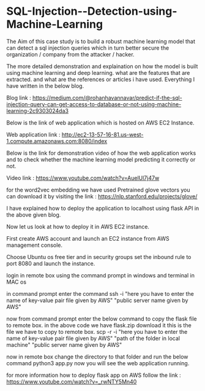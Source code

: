# SQL-Injection--Detection-using-Machine-Learning

The Aim of this case study is to build a robust machine learning model that can detect a sql injection queries which in turn better secure the organization / company from the attacker / hacker.

The more detailed demonstration and explaination on how the model is built using machine learning and deep learning. what are the features that are extracted. and what are the references or articles i have used. Everything I have written in the below blog.

Blog link : https://medium.com/@rohanhavannavar/predict-if-the-sql-injection-query-can-get-access-to-database-or-not-using-machine-learning-2c9303024da3

Below is the link of web application which is hosted on AWS EC2 Instance.

Web application link : http://ec2-13-57-16-81.us-west-1.compute.amazonaws.com:8080/index

Below is the link for demonstration video of how the web application works and to check whether the machine learning model predicting it correctly or not.

Video link : https://www.youtube.com/watch?v=AuelUl7j47w

for the word2vec embedding we have used Pretrained glove vectors you can download it by visiting the link : https://nlp.stanford.edu/projects/glove/

I have explained how to deploy the application to localhost using flask API in the above given blog. 

Now let us look at how to deploy it in AWS EC2 instance.

First create AWS account and launch an EC2 instance from AWS management console.

Choose Ubuntu os free tier and in security groups set the inbound rule to port 8080 and launch the instance. 

login in remote box using the command prompt in windows and terminal in MAC os 

in command prompt enter the command
ssh -i "here you have to enter the name of key-value pair file given by AWS" "public server name given by AWS"

now from command prompt enter the below command to copy the flask file to remote box.
in the above code we have flask.zip download it this is the file we have to copy to remote box.
scp -r -i "here you have to enter the name of key-value pair file given by AWS" "path of the folder in local machine" "public server name given by AWS"

now in remote box change the directory to that folder and run the below command
python3 app.py
now you will see the web application running.

for more information how to deploy flask app on AWS follow the link : https://www.youtube.com/watch?v=_rwNTY5Mn40
